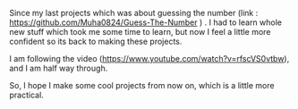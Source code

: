 
Since my last projects which was about guessing the number (link : https://github.com/Muha0824/Guess-The-Number ) . I had to learn whole new stuff which took me some time to learn, but now I feel a little more confident so its back to making  these projects. 

I am following the video (https://www.youtube.com/watch?v=rfscVS0vtbw), and I am half way through. 

So, I hope I make some cool projects from now on, which is a little more practical. 



